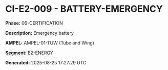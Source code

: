 # CI-E2-009 - BATTERY-EMERGENCY

**Phase:** 06-CERTIFICATION

**Description:** Emergency battery

**AMPEL:** AMPEL-01-TUW (Tube and Wing)

**Segment:** E2-ENERGY

**Generated:** 2025-08-25 17:27:29 UTC
